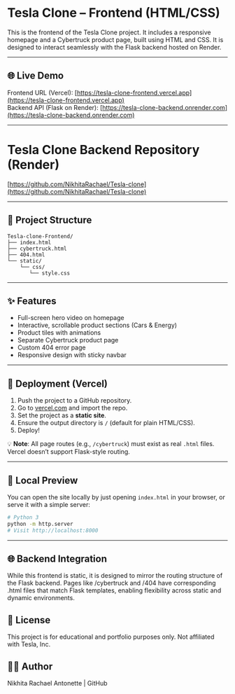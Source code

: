 # Tesla Clone – Frontend (HTML/CSS)

This is the frontend of the Tesla Clone project. It includes a responsive homepage and a Cybertruck product page, built using HTML and CSS. It is designed to interact seamlessly with the Flask backend hosted on Render.

---

## 🌐 Live Demo

Frontend URL (Vercel): [https://tesla-clone-frontend.vercel.app](https://tesla-clone-frontend.vercel.app)  
Backend API (Flask on Render): [https://tesla-clone-backend.onrender.com](https://tesla-clone-backend.onrender.com)

---
# Tesla Clone Backend Repository (Render)

[https://github.com/NikhitaRachael/Tesla-clone](https://github.com/NikhitaRachael/Tesla-clone)

---

## 📁 Project Structure

```
Tesla-clone-Frontend/
├── index.html
├── cybertruck.html
├── 404.html
└── static/
    └── css/
       └── style.css
```

---

## ✨ Features

- Full-screen hero video on homepage
- Interactive, scrollable product sections (Cars & Energy)
- Product tiles with animations
- Separate Cybertruck product page
- Custom 404 error page
- Responsive design with sticky navbar

---

## 🚀 Deployment (Vercel)

1. Push the project to a GitHub repository.
2. Go to [vercel.com](https://vercel.com) and import the repo.
3. Set the project as a **static site**.
4. Ensure the output directory is `/` (default for plain HTML/CSS).
5. Deploy!

💡 **Note**: All page routes (e.g., `/cybertruck`) must exist as real `.html` files. Vercel doesn’t support Flask-style routing.

---

## 🧪 Local Preview

You can open the site locally by just opening `index.html` in your browser, or serve it with a simple server:

```bash
# Python 3
python -m http.server
# Visit http://localhost:8000
```
---

## 🌐 Backend Integration
While this frontend is static, it is designed to mirror the routing structure of the Flask backend. Pages like /cybertruck and /404 have corresponding .html files that match Flask templates, enabling flexibility across static and dynamic environments.

## 📄 License
This project is for educational and portfolio purposes only. Not affiliated with Tesla, Inc.

## 👩‍💻 Author
Nikhita Rachael Antonette | GitHub

